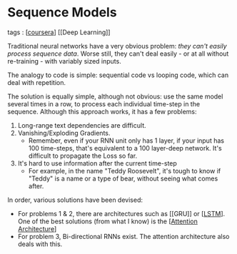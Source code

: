 ---
---

# Sequence Models

tags : [[coursera]] [[Deep Learning]]

Traditional neural networks have a very obvious problem: *they can't easily process sequence data*. Worse still, they can't deal easily - or at all without re-training - with variably sized inputs.

The analogy to code is simple: sequential code vs looping code, which can deal with repetition.

The solution is equally simple, although not obvious: use the same model several times in a row, to process each individual time-step in the sequence. Although this approach works, it has a few problems:

1. Long-range text dependencies are difficult.
2. Vanishing/Exploding Gradients.
   - Remember, even if your RNN unit only has 1 layer, if your input has 100 time-steps, that's equivalent to a 100 layer-deep network. It's difficult to propagate the Loss so far.
3. It's hard to use information after the current time-step
    - For example, in the name "Teddy Roosevelt", it's tough to know if "Teddy" is a name or a type of bear, without seeing what comes after.

In order, various solutions have been devised:

- For problems 1 & 2, there are architectures such as [[GRU]] or [[LSTM]]. One of the best solutions (from what I know) is the [[Attention Architecture]]
- For problem 3, Bi-directional RNNs exist. The attention architecture also deals with this.


[//begin]: # "Autogenerated link references for markdown compatibility"
[coursera]: coursera "Coursera"
[LSTM]: lstm "LSTM"
[Attention Architecture]: attention-architecture "Attention Architecture"
[//end]: # "Autogenerated link references"